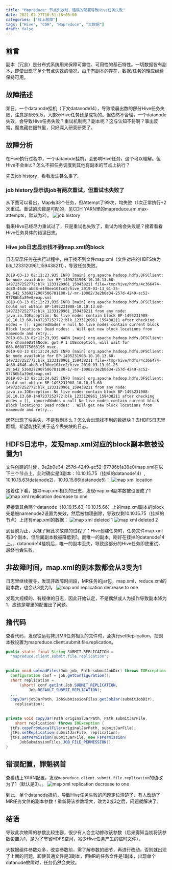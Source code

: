 ```yaml
---
title: "Mapreduce: 节点失效时，错误的配置导致Hive任务失败"
date: 2021-02-27T10:51:16+08:00
categories: ["线上故障"]
tags: ["Hive", "CDH", "Mapreduce", "大数据"]
draft: false
---
```

## 前言
副本（冗余）是分布式系统用来保障可靠性、可用性的基石特性。一切数据皆有副本，即使出现了单个节点失效的情况，由于有副本的存在，数据/任务的理应继续保持可用。

## 故障描述
某日，一个datanode挂机（下文datanode14），导致凌晨出数的部分Hive任务失败，注意是`部分失败`，大部分Hive任务还是成功的。但依然不合理，一个datanode失效，会导致Hive任务失败？重试机制呢？副本呢？这与认知不符啊？事出反常，魔鬼藏在细节里，只好深入研究研究了。

## 故障分析
在Hive执行过程中，一个datanode挂机，会影响Hive任务，这个可以理解。但Hive不会`重试`？怎么不把任务调度到其他有副本的节点上执行？

先去job history，看看发生甚么事了。

### job history显示该job有两次重试，但重试也失败了
从下图可以看出，Map有33个任务，但Attempt了99次，均失败（1次正常执行+2次重试。重试的次数是可配的，见CDH YARN里的mapreduce.am.max-attempts，默认为2）。
![job history](/img/0001-mapreduce-job-fail-due-to-wrong-setting/01-attempt-fail-in-job-history.png)

看来Hive已经尽力重试过了，只是重试也失败了，重试为啥会失败呢？接着看看Hive任务具体的错误日志。

### Hive job日志显示找不到map.xml的block
日志显示任务在执行过程中，由于找不到文件map.xml（文件对应的HDFS块为blk_1233120961_159438211），导致任务失败。
```
2019-03-13 02:12:23,935 INFO [main] org.apache.hadoop.hdfs.DFSClient: No node available for BP-1495231908-10.10.13.60-1497237252772:blk_1233120961_159438211 file=/tmp/hive/hdfs/4c366474-4d80-4646-abd8-e190ee10fce2/hive_2019-03-13_01-25-29_642_5360272907506781180-1/-mr-10082/3e2b0e34-257d-4249-ac52-97786b1a39e0/map.xml
2019-03-13 02:12:23,935 INFO [main] org.apache.hadoop.hdfs.DFSClient: Could not obtain BP-1495231908-10.10.13.60-1497237252772:blk_1233120961_159438211 from any node: java.io.IOException: No live nodes contain block BP-1495231908-10.10.13.60-1497237252772:blk_1233120961_159438211 after checking nodes = [], ignoredNodes = null No live nodes contain current block Block locations: Dead nodes: . Will get new block locations from namenode and retry...
2019-03-13 02:12:23,935 WARN [main] org.apache.hadoop.hdfs.DFSClient: DFS chooseDataNode: got # 1 IOException, will wait for 688.0608775666193 msec.
2019-03-13 02:12:24,625 INFO [main] org.apache.hadoop.hdfs.DFSClient: No node available for BP-1495231908-10.10.13.60-1497237252772:blk_1233120961_159438211 file=/tmp/hive/hdfs/4c366474-4d80-4646-abd8-e190ee10fce2/hive_2019-03-13_01-25-29_642_5360272907506781180-1/-mr-10082/3e2b0e34-257d-4249-ac52-97786b1a39e0/map.xml
2019-03-13 02:12:24,625 INFO [main] org.apache.hadoop.hdfs.DFSClient: Could not obtain BP-1495231908-10.10.13.60-1497237252772:blk_1233120961_159438211 from any node: java.io.IOException: No live nodes contain block BP-1495231908-10.10.13.60-1497237252772:blk_1233120961_159438211 after checking nodes = [], ignoredNodes = null No live nodes contain current block Block locations: Dead nodes: . Will get new block locations from namenode and retry...
```

居然出现了块丢失，不是有副本么？怎么会出现找不到的数据块？去HDFS日志里翻翻，希望能找到关于这个丢失块的日志。

## HDFS日志中，发现map.xml对应的block副本数被设置为1
文件创建的时候，3e2b0e34-257d-4249-ac52-97786b1a39e0/map.xml在以下三个节点上，此时确实是3副本：10.10.15.75（挂掉的datanode14）, 10.10.15.63(datanode2)，10.10.15.66(datanode5)：
![map xml location](/img/0001-mapreduce-job-fail-due-to-wrong-setting/02-map-xml-location.png)

接着往下看，搜寻map.xml相关的日志，发现map.xml副本数被设置成了1
![map xml replication decrease to one](/img/0001-mapreduce-job-fail-due-to-wrong-setting/03-xml-decrease-to-one-of-failure-job.png)

紧接着其余两个datanode（10.10.15.63, 10.10.15.66）上的map.xml副本的block先是被namenode2设置为失效，然后被物理删除，导致仅剩10.10.15.75（挂掉的节点）上还有map.xml的数据：
![map xml deleted 1](/img/0001-mapreduce-job-fail-due-to-wrong-setting/04-block-deleted-in-hdfs.png)
![map xml deleted 2](/img/0001-mapreduce-job-fail-due-to-wrong-setting/05-block-deleted-in-hdfs-2.png)

到目前为止，大概了解此次故障的过程了：Hive创建任务时，任务文件map.xml有3个副本，但后面副本数被降低到1。而唯一的副本，刚好在挂掉的datanode14上。。datanode14挂机后，唯一的副本丢失，导致这部分的Hive任务即使重试，最终也会失败。

## 非故障时间，map.xml的副本数都会从3变为1
日志里继续搜寻，发现非故障时间段，MR任务的jar包，map.xml，reduce.xml的副本数，也会从3变为1。
![map xml replication decrease to one](/img/0001-mapreduce-job-fail-due-to-wrong-setting/06-other-xml-decrease-to-one.png)

发现大规模的、有规律的日志，因此开始认定，不是偶然或人为操作导致副本降为1，应该是哪里的配置出了问题。

## 撸代码
查看代码，发现往远程拷贝MR任务相关的文件时，会执行setReplication，把副本数设置为mapreduce.client.submit.file.replication。
```Java
public static final String SUBMIT_REPLICATION =
  "mapreduce.client.submit.file.replication";                            ======> mapreduce.client.submit.file.replication线上的值为1
 
 
public void uploadFiles(Job job, Path submitJobDir) throws IOException {
  Configuration conf = job.getConfiguration();
  short replication =
      (short) conf.getInt(Job.SUBMIT_REPLICATION,                        ======> 设置replication的值为SUBMIT_REPLICATION
          Job.DEFAULT_SUBMIT_REPLICATION);
  ...
  copyJar(jobJarPath, JobSubmissionFiles.getJobJar(submitJobDir),        ======> 往远程拷贝jar包，并设置副本数
    replication);
 
 
private void copyJar(Path originalJarPath, Path submitJarFile,
    short replication) throws IOException {
  jtFs.copyFromLocalFile(originalJarPath, submitJarFile);                ======> 往远程拷贝jar包/map.xml/reduce.xml等MR配置文件，HDFS的replication为3，因此一开始副本数为3
  jtFs.setReplication(submitJarFile, replication);                       ======> 此刻将副本数从3改到1
  jtFs.setPermission(submitJarFile, new FsPermission(
      JobSubmissionFiles.JOB_FILE_PERMISSION));
}
```

## 错误配置，罪魁祸首
查看线上YARN配置，发现`mapreduce.client.submit.file.replication`的值改为了1（默认是3）。。
![map xml replication decrease to one](/img/0001-mapreduce-job-fail-due-to-wrong-setting/07-wrong-setting.png)

到此，单个datanode挂机，导致Hive任务失败的问题定位清楚了，有人改动了MR任务文件的副本参数！重新将该参数增大，改为2或3之后，问题就解决了。

## 结语
导致此次故障的参数比较生僻，很少有人会主动修改该参数（后来得知当初将该参数设置为1，是为了节省HDFS空间，减少Hive任务产生的临时文件）。

大数据组件参数众多，改变参数前，需了解参数的细节，再进行改动。否则就出现了上面的问题，即使普通文件是3副本，但MR的任务文件是1副本，出现单个datanode故障时，任务仍然会失败。